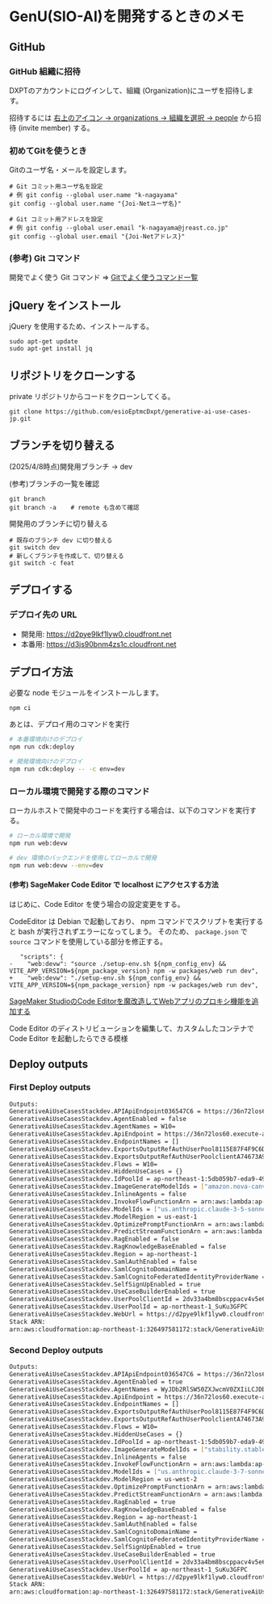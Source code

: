 # GenU(SIO-AI)を開発するときのメモ

## GitHub

### GitHub 組織に招待

DXPTのアカウントにログインして、組織 (Organization)にユーザを招待します。

招待するには [右上のアイコン -> organizations -> 組織を選択 -> people](https://github.com/orgs/esioEptmcDxpt/people) から招待 (invite member) する。

### 初めてGitを使うとき

Gitのユーザ名・メールを設定します。

```
# Git コミット用ユーザ名を設定
# 例 git config --global user.name "k-nagayama"
git config --global user.name "{Joi-Netユーザ名}"

# Git コミット用アドレスを設定
# 例 git config --global user.email "k-nagayama@jreast.co.jp"
git config --global user.email "{Joi-Netアドレス}"
```

### (参考) Git コマンド

開発でよく使う Git コマンド ⇒ [Gitでよく使うコマンド一覧](https://qiita.com/uhooi/items/c26c7c1beb5b36e7418e)


## jQuery をインストール

jQuery を使用するため、インストールする。

```
sudo apt-get update
sudo apt-get install jq
```

## リポジトリをクローンする

private リポジトリからコードをクローンしてくる。

```
git clone https://github.com/esioEptmcDxpt/generative-ai-use-cases-jp.git
```

## ブランチを切り替える

(2025/4/8時点)開発用ブランチ -> dev

(参考)ブランチの一覧を確認
```
git branch
git branch -a    # remote も含めて確認
```

開発用のブランチに切り替える

```
# 既存のブランチ dev に切り替える
git switch dev
# 新しくブランチを作成して、切り替える
git switch -c feat
```

## デプロイする

### デプロイ先の URL

- 開発用: https://d2pye9lkf1lyw0.cloudfront.net
- 本番用: https://d3js90bnm4zs1c.cloudfront.net

## デプロイ方法

必要な node モジュールをインストールします。

```
npm ci
```

あとは、デプロイ用のコマンドを実行

``` bash
# 本番環境向けのデプロイ
npm run cdk:deploy

# 開発環境向けのデプロイ
npm run cdk:deploy -- -c env=dev
```

### ローカル環境で開発する際のコマンド

ローカルホストで開発中のコードを実行する場合は、以下のコマンドを実行する。

``` bash
# ローカル環境で開発
npm run web:devw

# dev 環境のバックエンドを使用してローカルで開発
npm run web:devw --env=dev
```

#### (参考) SageMaker Code Editor で localhost にアクセスする方法

はじめに、Code Editor を使う場合の設定変更をする。

CodeEditor は Debian で起動しており、 npm コマンドでスクリプトを実行すると bash が実行されずエラーになってしまう。
そのため、 `package.json` で `source` コマンドを使用している部分を修正する。

```
   "scripts": {
-    "web:devw": "source ./setup-env.sh ${npm_config_env} && VITE_APP_VERSION=${npm_package_version} npm -w packages/web run dev",
+    "web:devw": "./setup-env.sh ${npm_config_env} && VITE_APP_VERSION=${npm_package_version} npm -w packages/web run dev",
```


[SageMaker StudioのCode Editorを魔改造してWebアプリのプロキシ機能を追加する](https://qiita.com/moritalous/items/859c9977dd6b923472f1)

Code Editor のディストリビューションを編集して、カスタムしたコンテナで Code Editor を起動したらできる模様

## Deploy outputs

### First Deploy outputs

``` bash
Outputs:
GenerativeAiUseCasesStackdev.APIApiEndpoint036547C6 = https://36n72los60.execute-api.ap-northeast-1.amazonaws.com/api/
GenerativeAiUseCasesStackdev.AgentEnabled = false
GenerativeAiUseCasesStackdev.AgentNames = W10=
GenerativeAiUseCasesStackdev.ApiEndpoint = https://36n72los60.execute-api.ap-northeast-1.amazonaws.com/api/
GenerativeAiUseCasesStackdev.EndpointNames = []
GenerativeAiUseCasesStackdev.ExportsOutputRefAuthUserPool8115E87F4F9C6D4C = ap-northeast-1_SuKu3GFPC
GenerativeAiUseCasesStackdev.ExportsOutputRefAuthUserPoolclientA74673A913CB5D33 = 2dv33a4bm8bscppacv4v5e6hf0
GenerativeAiUseCasesStackdev.Flows = W10=
GenerativeAiUseCasesStackdev.HiddenUseCases = {}
GenerativeAiUseCasesStackdev.IdPoolId = ap-northeast-1:5db059b7-eda9-49ba-b9f4-c4d4f0c6d029
GenerativeAiUseCasesStackdev.ImageGenerateModelIds = ["amazon.nova-canvas-v1:0"]
GenerativeAiUseCasesStackdev.InlineAgents = false
GenerativeAiUseCasesStackdev.InvokeFlowFunctionArn = arn:aws:lambda:ap-northeast-1:326497581172:function:GenerativeAiUseCasesStackdev-APIInvokeFlow03786D76-R1pHgP1cuV86
GenerativeAiUseCasesStackdev.ModelIds = ["us.anthropic.claude-3-5-sonnet-20241022-v2:0","us.anthropic.claude-3-5-haiku-20241022-v1:0","us.amazon.nova-pro-v1:0","us.amazon.nova-lite-v1:0","us.amazon.nova-micro-v1:0"]
GenerativeAiUseCasesStackdev.ModelRegion = us-east-1
GenerativeAiUseCasesStackdev.OptimizePromptFunctionArn = arn:aws:lambda:ap-northeast-1:326497581172:function:GenerativeAiUseCasesStack-APIOptimizePromptFunctio-AHwNf3oke9iD
GenerativeAiUseCasesStackdev.PredictStreamFunctionArn = arn:aws:lambda:ap-northeast-1:326497581172:function:GenerativeAiUseCasesStack-APIPredictStream44DDBC25-nE7XG5DZ6d7t
GenerativeAiUseCasesStackdev.RagEnabled = false
GenerativeAiUseCasesStackdev.RagKnowledgeBaseEnabled = false
GenerativeAiUseCasesStackdev.Region = ap-northeast-1
GenerativeAiUseCasesStackdev.SamlAuthEnabled = false
GenerativeAiUseCasesStackdev.SamlCognitoDomainName = 
GenerativeAiUseCasesStackdev.SamlCognitoFederatedIdentityProviderName = 
GenerativeAiUseCasesStackdev.SelfSignUpEnabled = true
GenerativeAiUseCasesStackdev.UseCaseBuilderEnabled = true
GenerativeAiUseCasesStackdev.UserPoolClientId = 2dv33a4bm8bscppacv4v5e6hf0
GenerativeAiUseCasesStackdev.UserPoolId = ap-northeast-1_SuKu3GFPC
GenerativeAiUseCasesStackdev.WebUrl = https://d2pye9lkf1lyw0.cloudfront.net
Stack ARN:
arn:aws:cloudformation:ap-northeast-1:326497581172:stack/GenerativeAiUseCasesStackdev/7587db30-f36c-11ef-8a20-0e382519b027
```

### Second Deploy outputs

``` bash
Outputs:
GenerativeAiUseCasesStackdev.APIApiEndpoint036547C6 = https://36n72los60.execute-api.ap-northeast-1.amazonaws.com/api/
GenerativeAiUseCasesStackdev.AgentEnabled = true
GenerativeAiUseCasesStackdev.AgentNames = WyJDb2RlSW50ZXJwcmV0ZXIiLCJDb2RlIEludGVycHJldGVyIl0=
GenerativeAiUseCasesStackdev.ApiEndpoint = https://36n72los60.execute-api.ap-northeast-1.amazonaws.com/api/
GenerativeAiUseCasesStackdev.EndpointNames = []
GenerativeAiUseCasesStackdev.ExportsOutputRefAuthUserPool8115E87F4F9C6D4C = ap-northeast-1_SuKu3GFPC
GenerativeAiUseCasesStackdev.ExportsOutputRefAuthUserPoolclientA74673A913CB5D33 = 2dv33a4bm8bscppacv4v5e6hf0
GenerativeAiUseCasesStackdev.Flows = W10=
GenerativeAiUseCasesStackdev.HiddenUseCases = {}
GenerativeAiUseCasesStackdev.IdPoolId = ap-northeast-1:5db059b7-eda9-49ba-b9f4-c4d4f0c6d029
GenerativeAiUseCasesStackdev.ImageGenerateModelIds = ["stability.stable-diffusion-xl-v1","stability.stable-image-ultra-v1:1","stability.stable-image-core-v1:1","amazon.titan-image-generator-v2:0","amazon.titan-image-generator-v1","stability.sd3-large-v1:0","stability.sd3-5-large-v1:0","stability.stable-image-core-v1:0","stability.stable-image-ultra-v1:0"]
GenerativeAiUseCasesStackdev.InlineAgents = false
GenerativeAiUseCasesStackdev.InvokeFlowFunctionArn = arn:aws:lambda:ap-northeast-1:326497581172:function:GenerativeAiUseCasesStackdev-APIInvokeFlow03786D76-R1pHgP1cuV86
GenerativeAiUseCasesStackdev.ModelIds = ["us.anthropic.claude-3-7-sonnet-20250219-v1:0","anthropic.claude-3-5-sonnet-20240620-v1:0","anthropic.claude-3-5-haiku-20241022-v1:0","anthropic.claude-3-5-sonnet-20241022-v2:0","anthropic.claude-3-opus-20240229-v1:0","anthropic.claude-3-sonnet-20240229-v1:0","anthropic.claude-3-haiku-20240307-v1:0","meta.llama3-1-70b-instruct-v1:0","meta.llama3-1-8b-instruct-v1:0","cohere.command-r-plus-v1:0","cohere.command-r-v1:0","mistral.mistral-large-2407-v1:0"]
GenerativeAiUseCasesStackdev.ModelRegion = us-west-2
GenerativeAiUseCasesStackdev.OptimizePromptFunctionArn = arn:aws:lambda:ap-northeast-1:326497581172:function:GenerativeAiUseCasesStack-APIOptimizePromptFunctio-AHwNf3oke9iD
GenerativeAiUseCasesStackdev.PredictStreamFunctionArn = arn:aws:lambda:ap-northeast-1:326497581172:function:GenerativeAiUseCasesStack-APIPredictStream44DDBC25-nE7XG5DZ6d7t
GenerativeAiUseCasesStackdev.RagEnabled = true
GenerativeAiUseCasesStackdev.RagKnowledgeBaseEnabled = false
GenerativeAiUseCasesStackdev.Region = ap-northeast-1
GenerativeAiUseCasesStackdev.SamlAuthEnabled = false
GenerativeAiUseCasesStackdev.SamlCognitoDomainName = 
GenerativeAiUseCasesStackdev.SamlCognitoFederatedIdentityProviderName = 
GenerativeAiUseCasesStackdev.SelfSignUpEnabled = true
GenerativeAiUseCasesStackdev.UseCaseBuilderEnabled = true
GenerativeAiUseCasesStackdev.UserPoolClientId = 2dv33a4bm8bscppacv4v5e6hf0
GenerativeAiUseCasesStackdev.UserPoolId = ap-northeast-1_SuKu3GFPC
GenerativeAiUseCasesStackdev.WebUrl = https://d2pye9lkf1lyw0.cloudfront.net
Stack ARN:
arn:aws:cloudformation:ap-northeast-1:326497581172:stack/GenerativeAiUseCasesStackdev/7587db30-f36c-11ef-8a20-0e382519b027
```

